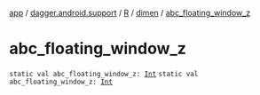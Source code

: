 [app](../../../index.md) / [dagger.android.support](../../index.md) / [R](../index.md) / [dimen](index.md) / [abc_floating_window_z](./abc_floating_window_z.md)

# abc_floating_window_z

`static val abc_floating_window_z: `[`Int`](https://kotlinlang.org/api/latest/jvm/stdlib/kotlin/-int/index.html)
`static val abc_floating_window_z: `[`Int`](https://kotlinlang.org/api/latest/jvm/stdlib/kotlin/-int/index.html)